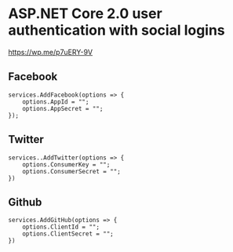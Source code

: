 # ASP.NET Core 2.0 user authentication with social logins
https://wp.me/p7uERY-9V

## Facebook
```
services.AddFacebook(options => {
    options.AppId = "";
    options.AppSecret = "";
});
```
## Twitter
```
services..AddTwitter(options => {
    options.ConsumerKey = "";
    options.ConsumerSecret = "";
})
```
## Github
```
services.AddGitHub(options => {
    options.ClientId = "";
    options.ClientSecret = "";
})
```
